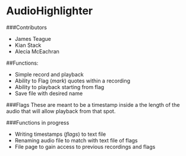 AudioHighlighter
================

###Contributors
* James Teague
* Kian Stack
* Alecia McEachran

##Functions:
* Simple record and playback
* Ability to Flag (*mark*) quotes within a recording
* Ability to playback starting from flag
* Save file with desired name

###Flags
These are meant to be a timestamp inside a the length of the audio that will allow playback from that spot.

###Functions in progress
* Writing timestamps (*flags*) to text file 
* Renaming audio file to match with text file of flags
* File page to gain access to previous recordings and flags